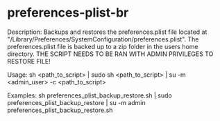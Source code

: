 # preferences-plist-br

Description: Backups and restores the preferences.plist file located at "/Library/Preferences/SystemConfiguration/preferences.plist".
              The preferences.plist file is backed up to a zip folder in the users home directory.
              THE SCRIPT NEEDS TO BE RAN WITH ADMIN PRIVILEGES TO RESTORE FILE!

Usage: sh <path_to_script> | sudo sh <path_to_script> | su -m <admin_user> -c <path_to_script>

Examples: sh preferences_plist_backup_restore.sh | sudo preferences_plist_backup_restore | su -m admin preferences_plist_backup_restore.sh
